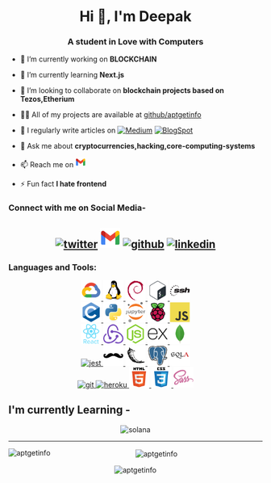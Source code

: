 <h1 align="center">Hi 👋, I'm Deepak</h1>
<h3 align="center">A student in Love with Computers</h3>



- 🔭 I’m currently working on **BLOCKCHAIN**

- 🌱 I’m currently learning **Next.js**

- 👯 I’m looking to collaborate on **blockchain projects based on Tezos,Etherium**

- 👨‍💻 All of my projects are available at [github/aptgetinfo](https://github.com/aptgetinfo)

- 📝 I regularly write articles on <a href="aptgetinfo.medium.com" alt="Medium"><img src='https://raw.githubusercontent.com/nativefier/nativefier-icons/gh-pages/files/medium.png' alt='Medium' height='25'></a> <a href="https://aptgetinfo.blogspot.com/" alt="Blogspot"><img src='https://www.blogger.com/img/logo_blogger_40px.png' alt='BlogSpot' height='25'></a>

- 💬 Ask me about **cryptocurrencies,hacking,core-computing-systems**

- 📫 Reach me on <a href="mailto:deepak.2002.02.16@gmail.com" alt="Contact me"><img src='https://raw.githubusercontent.com/nativefier/nativefier-icons/gh-pages/files/gmail.png' alt='Gmail' height='20'></a>

- ⚡ Fun fact **I hate frontend**


<h3 align="left">Connect with me on Social Media-</h3>
    <h2 align="center">
        <!--Twitter-->
           <a href="https://twitter.com/deepak_kumar216" alt="Twitter"><img src='https://raw.githubusercontent.com/nativefier/nativefier-icons/gh-pages/files/twitter.png' alt='twitter' height='40' width='40'></a>
        <!--Gmail-->
           <a href="mailto:deepak.2002.02.16@gmail.com" alt="Contact me"><img src='https://raw.githubusercontent.com/nativefier/nativefier-icons/gh-pages/files/gmail.png' alt='Gmail' height='40'></a>
         <!--Github-->
           <a href="https://github.com/aptgetinfo" alt="Github"><img src='https://raw.githubusercontent.com/nativefier/nativefier-icons/gh-pages/files/github.png' alt='github' height='40'></a>
           <!--linkedin-->
          <a href="https://www.linkedin.com/in/deepak-kumar-1518b1195/" alt="Linkedin"><img src='https://media-exp3.licdn.com/dms/image/C4D0BAQGyOWvr4W0Pow/company-logo_200_200/0/1590003577120?e=1634169600&v=beta&t=H0Vws3lPMpnfAaOPM4DuO1yz0E9nfuFwI34YGyAr34o' alt='linkedin' height='40'></a>
    </h2>

<h3 align="left">Languages and Tools:</h3>
<p align="center">
  <a href="https://console.cloud.google.com/" target="_blank">
    <img
      src="https://raw.githubusercontent.com/devicons/devicon/master/icons/googlecloud/googlecloud-original.svg"
      alt="gcp"
      width="40"
      height="40"
    />
  </a>

  <a href="https://www.linux.org/" target="_blank">
    <img
      src="https://raw.githubusercontent.com/devicons/devicon/master/icons/linux/linux-original.svg"
      alt="linux"
      width="40"
      height="40"
    />
  </a>


  <a href="https://www.debian.org/" target="_blank">
    <img
      src="https://raw.githubusercontent.com/devicons/devicon/master/icons/debian/debian-original.svg"
      alt="debian"
      width="40"
      height="40"
    />
  </a>

  <a href="https://www.gnu.org/software/bash/" target="_blank">
    <img
      src="https://raw.githubusercontent.com/devicons/devicon/master/icons/bash/bash-original.svg"
      alt="bash"
      width="40"
      height="40"
    />
  </a>

  <a href="https://www.openssh.com/" target="_blank">
    <img
      src="https://raw.githubusercontent.com/devicons/devicon/master/icons/ssh/ssh-original-wordmark.svg"
      alt="ssh"
      width="40"
      height="40"
    />
  </a>
<br>

  <a href="https://www.cprogramming.com/" target="_blank">
    <img
      src="https://raw.githubusercontent.com/devicons/devicon/master/icons/c/c-original.svg"
      alt="c"
      width="40"
      height="40"
    />
  </a>


  <a href="https://www.python.org/" target="_blank">
    <img
      src="https://raw.githubusercontent.com/devicons/devicon/master/icons/python/python-original.svg"
      alt="python"
      width="40"
      height="40"
    />
  </a>

  <a href="https://jupyter.org/" target="_blank">
    <img
      src="https://raw.githubusercontent.com/devicons/devicon/master/icons/jupyter/jupyter-original-wordmark.svg"
      alt="jupyter"
      width="40"
      height="40"
    />
  </a>


  <a href="https://www.raspberrypi.org/" target="_blank">
    <img
      src="https://raw.githubusercontent.com/devicons/devicon/master/icons/raspberrypi/raspberrypi-original.svg"
      alt="raspberry-pi/"
      width="40"
      height="40"
    />
  </a>


  <a href="https://developer.mozilla.org/en-US/docs/Web/JavaScript" target="_blank">
    <img
      src="https://raw.githubusercontent.com/devicons/devicon/master/icons/javascript/javascript-original.svg"
      alt="javascript"
      width="40"
      height="40"
    />
  </a>
  <br>


  <a href="https://reactjs.org/" target="_blank">
    <img
      src="https://raw.githubusercontent.com/devicons/devicon/master/icons/react/react-original-wordmark.svg"
      alt="react"
      width="40"
      height="40"
    />
  </a>
  <a href="https://redux.js.org" target="_blank">
    <img
      src="https://raw.githubusercontent.com/devicons/devicon/master/icons/redux/redux-original.svg"
      alt="redux"
      width="40"
      height="40"
    />
  </a>




  <a href="https://nodejs.org" target="_blank">
    <img
      src="https://raw.githubusercontent.com/devicons/devicon/master/icons/nodejs/nodejs-original.svg"
      alt="nodejs"
      width="40"
      height="40"
    />
  </a>



   <a href="https://expressjs.com/" target="_blank">
    <img
      src="https://raw.githubusercontent.com/devicons/devicon/master/icons/express/express-original.svg"
      alt="expressjs"
      width="40"
      height="40"
    />
  </a>

  <a href="https://www.mongodb.com/" target="_blank">
    <img
      src="https://raw.githubusercontent.com/devicons/devicon/master/icons/mongodb/mongodb-original.svg"
      alt="mongodb"
      width="40"
      height="40"
    />
  </a>
  <br>

  <a href="https://jestjs.io" target="_blank">
    <img
      src="https://www.vectorlogo.zone/logos/jestjsio/jestjsio-icon.svg"
      alt="jest"
      width="40"
      height="40"
    />
  </a>


  <a href="https://handlebarsjs.com/" target="_blank">
    <img
      src="https://raw.githubusercontent.com/devicons/devicon/master/icons/handlebars/handlebars-original.svg"
      alt="handlebars"
      width="40"
      height="40"
    />
  </a>


  <a href="https://flask.palletsprojects.com/en/2.0.x/" target="_blank">
    <img
      src="https://raw.githubusercontent.com/devicons/devicon/master/icons/flask/flask-original.svg"
      alt="flask"
      width="40"
      height="40"
    />
  </a>


  <a href="https://www.postgresql.org/" target="_blank">
    <img
      src="https://raw.githubusercontent.com/devicons/devicon/master/icons/postgresql/postgresql-original.svg"
      alt="postgresql"
      width="40"
      height="40"
    />
  </a>

  <a href="https://www.sqlalchemy.org/" target="_blank">
    <img
      src="https://raw.githubusercontent.com/devicons/devicon/master/icons/sqlalchemy/sqlalchemy-original.svg"
      alt="sqlalchemy"
      width="40"
      height="40"
    />
  </a>


<br>

  <a href="https://git-scm.com/" target="_blank">
    <img
      src="https://www.vectorlogo.zone/logos/git-scm/git-scm-icon.svg"
      alt="git"
      width="40"
      height="40"
    />
  </a>
  <a href="https://heroku.com" target="_blank">
    <img
      src="https://www.vectorlogo.zone/logos/heroku/heroku-icon.svg"
      alt="heroku"
      width="40"
      height="40"
    />
  </a>


  <a href="https://www.w3.org/html/" target="_blank">
    <img
      src="https://raw.githubusercontent.com/devicons/devicon/master/icons/html5/html5-original-wordmark.svg"
      alt="html5"
      width="40"
      height="40"
    />
  </a>

  <a href="https://www.w3schools.com/css/" target="_blank">
    <img
      src="https://raw.githubusercontent.com/devicons/devicon/master/icons/css3/css3-original-wordmark.svg"
      alt="css3"
      width="40"
      height="40"
    />
  </a>


  <a href="https://sass-lang.com" target="_blank">
    <img
      src="https://raw.githubusercontent.com/devicons/devicon/master/icons/sass/sass-original.svg"
      alt="sass"
      width="40"
      height="40"
    />
  </a>
</p>







## I'm currently Learning -

<p align="center">
    <img
      src="https://www.bitprime.co.nz/wp-content/uploads/2020/06/solana-400x400.png"
       alt="solana"/>
</p>
    
***

<p>
  <img
    align="left"
    src="https://github-readme-stats.vercel.app/api/top-langs?username=aptgetinfo&show_icons=true&locale=en&theme=flag-india"
    alt="aptgetinfo"
  />
</p>

<p align="center">
  <img
    align="center"
    src="https://github-readme-stats.vercel.app/api?username=aptgetinfo&show_icons=true&locale=en"
    alt="aptgetinfo"
  /> 

</p>


<p align="center">
   <img
    align="center"
    src="https://github-readme-streak-stats.herokuapp.com/?user=aptgetinfo"
    alt="aptgetinfo"
  />
</p>




